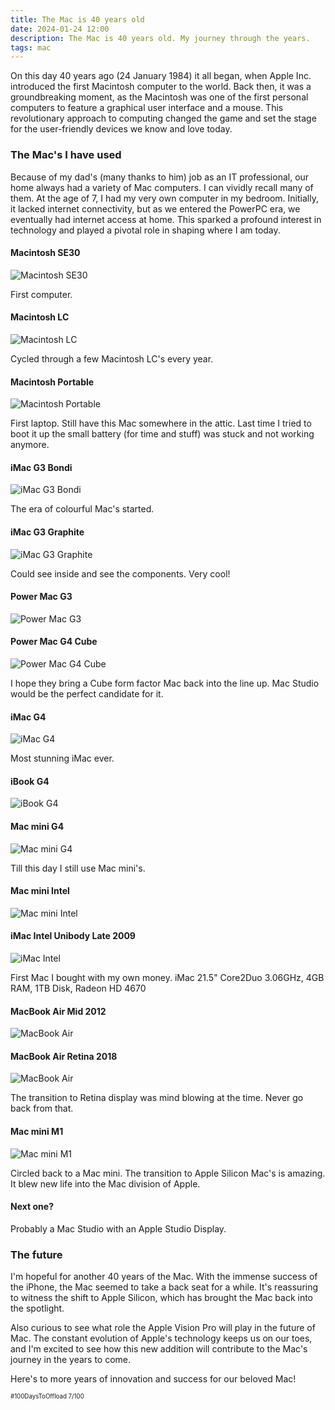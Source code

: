 ```yaml
---
title: The Mac is 40 years old
date: 2024-01-24 12:00
description: The Mac is 40 years old. My journey through the years.
tags: mac
---
```


On this day 40 years ago (24 January 1984) it all began, when Apple Inc. introduced the first Macintosh computer to the world. Back then, it was a groundbreaking moment, as the Macintosh was one of the first personal computers to feature a graphical user interface and a mouse. This revolutionary approach to computing changed the game and set the stage for the user-friendly devices we know and love today.


### The Mac's I have used

Because of my dad's (many thanks to him) job as an IT professional, our home always had a variety of Mac computers. I can vividly recall many of them. At the age of 7, I had my very own computer in my bedroom. Initially, it lacked internet connectivity, but as we entered the PowerPC era, we eventually had internet access at home. This sparked a profound interest in technology and played a pivotal role in shaping where I am today.


#### Macintosh SE30

![Macintosh SE30](../../../assets/images/journal/the-mac-is-40-years-old/macintosh-se-30.jpg "Macintosh SE30")

First computer.


#### Macintosh LC

![Macintosh LC](../../../assets/images/journal/the-mac-is-40-years-old/macintosh-lc.jpg "Macintosh LC")

Cycled through a few Macintosh LC's every year.


#### Macintosh Portable

![Macintosh Portable](../../../assets/images/journal/the-mac-is-40-years-old/macintosh-portable.jpg "Macintosh Portable")

First laptop. Still have this Mac somewhere in the attic. Last time I tried to boot it up the small battery (for time and stuff) was stuck and not working anymore.


#### iMac G3 Bondi

![iMac G3 Bondi](../../../assets/images/journal/the-mac-is-40-years-old/imac-g3-bondi.jpg "iMac G3 Bondi")

The era of colourful Mac's started.


#### iMac G3 Graphite

![iMac G3 Graphite](../../../assets/images/journal/the-mac-is-40-years-old/imac-g3-graphite.jpg "iMac G3 Graphite")

Could see inside and see the components. Very cool!


#### Power Mac G3

![Power Mac G3](../../../assets/images/journal/the-mac-is-40-years-old/power-mac-g3.jpg "Power Mac G3")


#### Power Mac G4 Cube

![Power Mac G4 Cube](../../../assets/images/journal/the-mac-is-40-years-old/power-mac-g4-cube.jpg "Power Mac G4 Cube")

I hope they bring a Cube form factor Mac back into the line up. Mac Studio would be the perfect candidate for it.


#### iMac G4

![iMac G4](../../../assets/images/journal/the-mac-is-40-years-old/imac-g4.jpg "iMac G4")

Most stunning iMac ever.


#### iBook G4

![iBook G4](../../../assets/images/journal/the-mac-is-40-years-old/ibook-g4.jpg "iBook G4")


#### Mac mini G4

![Mac mini G4](../../../assets/images/journal/the-mac-is-40-years-old/mac-mini-g4.jpg "Mac mini G4")

Till this day I still use Mac mini's.


#### Mac mini Intel

![Mac mini Intel](../../../assets/images/journal/the-mac-is-40-years-old/mac-mini-intel.jpg "Mac mini Intel")


#### iMac Intel Unibody Late 2009

![iMac Intel](../../../assets/images/journal/the-mac-is-40-years-old/imac-intel.jpg "iMac Intel")

First Mac I bought with my own money. iMac 21.5" Core2Duo 3.06GHz, 4GB RAM, 1TB Disk, Radeon HD 4670


#### MacBook Air Mid 2012

![MacBook Air](../../../assets/images/journal/the-mac-is-40-years-old/macbook-air-first.jpg "MacBook Air")


#### MacBook Air Retina 2018

![MacBook Air](../../../assets/images/journal/the-mac-is-40-years-old/macbook-air-retina.png "MacBook Air")

The transition to Retina display was mind blowing at the time. Never go back from that.


#### Mac mini M1

![Mac mini M1](../../../assets/images/journal/the-mac-is-40-years-old/mac-mini-m1.jpg "Mac mini M1")

Circled back to a Mac mini. The transition to Apple Silicon Mac's is amazing. It blew new life into the Mac division of Apple.


#### Next one?

Probably a Mac Studio with an Apple Studio Display.


### The future

I'm hopeful for another 40 years of the Mac. With the immense success of the iPhone, the Mac seemed to take a back seat for a while. 
It's reassuring to witness the shift to Apple Silicon, which has brought the Mac back into the spotlight. 

Also curious to see what role the Apple Vision Pro will play in the future of Mac. 
The constant evolution of Apple's technology keeps us on our toes, and I'm excited 
to see how this new addition will contribute to the Mac's journey in the years to come.

Here's to more years of innovation and success for our beloved Mac!


<small><small>#100DaysToOffload 7/100</small></small>

